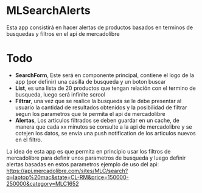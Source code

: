 # MLSearchAlerts
Esta app consistirá en hacer alertas de productos basados en terminos de busquedas y filtros en el api de mercadolibre

# Todo 
* **SearchForm**, Este será en componente principal, contiene el logo de la app (por definir) una casilla de busqueda y un boton buscar
* **List**, es una lista de 20 productos que tengan relación con el termino de busqueda, luego será infinite scrool
* **Filtrar**, una vez que se realice la busqueda se le debe presentar al usuario la cantidad de resultados obtenidos y la posibilidad de filtrar segun los parametros que te permita el api de mercadolibre
* **Alertas**, Los articulos filtrados se deben guardar en un cache, de manera que cada xx minutos se consulte a la api de mercadolibre y se cotejen los datos, se envia una push notification de los articulos nuevos en el filtro. 


La idea de esta app es que permita en principio usar los filtros de mercadolibre para definir unos parametros de busqueda y luego definir alertas basadas en estos parametros
ejemplo de uso del api: https://api.mercadolibre.com/sites/MLC/search?q=laptop%20mac&state=CL-RM&price=150000-250000&category=MLC1652
